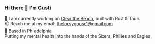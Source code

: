 ### Hi there 👋 I'm Gusti

🏀 I am currently working on [Clear the Bench](https://github.com/theloosygoose/clear-the-bench), built with Rust & Tauri.
<br>
📫 Reach me at my email: theloosygoose1@gmail.com
<br>
📍 Based in Philadelphia
<br>
Putting my mental health into the hands of the Sixers, Phillies and Eagles


<!--
**theloosygoose/theloosygoose** is a ✨ _special_ ✨ repository because its `README.md` (this file) appears on your GitHub profile.

Here are some ideas to get you started:

- 🔭 I’m currently working on ...
- 🌱 I’m currently learning ...
- 👯 I’m looking to collaborate on ...
- 🤔 I’m looking for help with ...
- 💬 Ask me about ...
- 📫 How to reach me: ...
- 😄 Pronouns: ...
- ⚡ Fun fact: ...
-->

